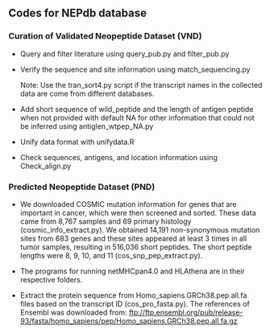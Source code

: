 ## Codes for NEPdb database

### Curation of Validated Neopeptide Dataset (VND)

- Query and filter literature using query_pub.py and filter_pub.py

- Verify the sequence and site information using match_sequencing.py

  Note: Use the tran_sort4.py script if the transcript names in the collected data are come from different databases.  

- Add short sequence of wild_peptide and the length of antigen peptide when not provided with default NA for other information that could not be inferred using antiglen_wtpep_NA.py

- Unify data format with unifydata.R

- Check sequences, antigens, and location information using Check_align.py

### Predicted Neopeptide Dataset (PND) 

- We downloaded COSMIC mutation information for genes that are important in cancer, which were then screened and sorted. These data came from 8,767 samples and 69 primary histology (cosmic_info_extract.py). We obtained 14,191 non-synonymous mutation sites from 683 genes and these sites appeared at least 3 times in all tumor samples, resulting in 516,036 short peptides. The short peptide lengths were 8, 9, 10, and 11 (cos_snp_pep_extract.py). 

- The programs for running netMHCpan4.0 and HLAthena are in their respective folders.

- Extract the protein sequence from Homo_sapiens.GRCh38.pep.all.fa files based on the transcript ID (cos_pro_fasta.py). The references of Ensembl was downloaded from: ftp://ftp.ensembl.org/pub/release-93/fasta/homo_sapiens/pep/Homo_sapiens.GRCh38.pep.all.fa.gz


